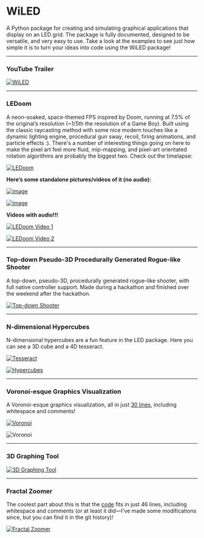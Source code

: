 # WiLED

A Python package for creating and simulating graphical applications that display on an LED grid. The package is fully documented, designed to be versatile, and very easy to use. Take a look at the examples to see just how simple it is to turn your ideas into code using the WiLED package!

---

### YouTube Trailer
[![WiLED](https://i.imgur.com/0CPYuYF.png)](https://www.youtube.com/watch?v=WWUICMdFa3I)

---

### LEDoom  
A neon-soaked, space-themed FPS inspired by Doom, running at 7.5% of the original’s resolution (~1/5th the resolution of a Game Boy). Built using the classic raycasting method with some nice modern touches like a dynamic lighting engine, procedural gun sway, recoil, firing animations, and particle effects :). There's a number of interesting things going on here to make the pixel art feel more fluid, mip-mapping, and pixel-art orientated rotation algorithms are probably the biggest two. Check out the timelapse:

[![LEDoom](https://github.com/user-attachments/assets/f0129474-ba5a-4e15-8ce9-ca6f1acf230d)](https://www.youtube.com/watch?v=P3i4fNi8Vm4)

**Here’s some standalone pictures/videos of it (no audio):**

[![image](https://github.com/user-attachments/assets/0b9d62ef-0c5f-4454-bc2c-b0fc3b92d9c9)](https://github.com/user-attachments/assets/9ab1e1fb-3e67-402f-ad00-e754fd38cc07)

[![image](https://github.com/user-attachments/assets/0b9d62ef-0c5f-4454-bc2c-b0fc3b92d9c9)](https://github.com/user-attachments/assets/999683fc-a869-48e0-8ac3-dd56977c15b6)


**Videos with audio!!!**

[![LEDoom Video 1](https://github.com/user-attachments/assets/f0129474-ba5a-4e15-8ce9-ca6f1acf230d)](https://github.com/user-attachments/assets/bab4eb97-252f-4b29-aa20-18098e9c0fdf)

[![LEDoom Video 2](https://github.com/user-attachments/assets/f0129474-ba5a-4e15-8ce9-ca6f1acf230d)](https://github.com/user-attachments/assets/e59b62e8-807f-40db-8437-16a30f769f29)

---

### Top-down Pseudo-3D Procedurally Generated Rogue-like Shooter  
A top-down, pseudo-3D, procedurally generated rogue-like shooter, with full native controller support. Made during a hackathon and finished over the weekend after the hackathon.

[![Top-down Shooter](https://github.com/user-attachments/assets/03c5db43-94d0-461c-b0d2-e0cd8925fd3c)](https://github.com/user-attachments/assets/03c5db43-94d0-461c-b0d2-e0cd8925fd3c)

---

### N-dimensional Hypercubes  
N-dimensional hypercubes are a fun feature in the LED package. Here you can see a 3D cube and a 4D tesseract.

[![Tesseract](https://github.com/user-attachments/assets/11dbb863-ccb7-4237-9ba4-04b012ec5d13)](https://github.com/user-attachments/assets/11dbb863-ccb7-4237-9ba4-04b012ec5d13)

[![Hypercubes](https://github.com/user-attachments/assets/735ca7ab-763e-494a-af3f-27c41c4f74c6)](https://github.com/user-attachments/assets/735ca7ab-763e-494a-af3f-27c41c4f74c6)

---

### Voronoi-esque Graphics Visualization  
A Voronoi-esque graphics visualization, all in just [30 lines](https://github.com/sekaha/LED/blob/main/Examples/crystals.py), including whitespace and comments!

[![Voronoi](https://github.com/user-attachments/assets/a773b99f-c075-43ea-8ed4-47ce572d349d)](https://github.com/user-attachments/assets/a773b99f-c075-43ea-8ed4-47ce572d349d)

![Voronoi](https://user-images.githubusercontent.com/22718210/164121674-fb5c522a-1240-46e9-967c-c2679257c367.jpg)

---

### 3D Graphing Tool

[![3D Graphing Tool](https://github.com/user-attachments/assets/e836be2b-3bad-4624-9bd4-20962e1d24fe)](https://github.com/user-attachments/assets/e836be2b-3bad-4624-9bd4-20962e1d24fe)

---

### Fractal Zoomer  
The coolest part about this is that the [code](https://raw.githubusercontent.com/sekaha/LED/refs/heads/main/Examples/fractal.py) fits in just 46 lines, including whitespace and comments (or at least it did—I've made some modifications since, but you can find it in the git history)!

[![Fractal Zoomer](https://github.com/user-attachments/assets/c9e291ad-c422-4300-a577-e0c1c31cecc3)](https://github.com/user-attachments/assets/c9e291ad-c422-4300-a577-e0c1c31cecc3)
